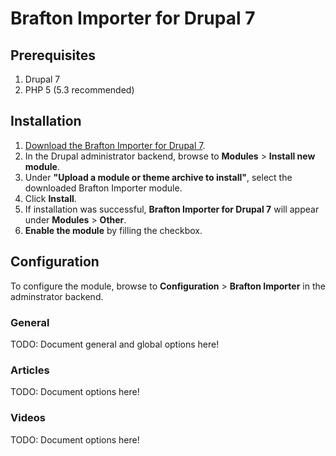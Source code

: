 Brafton Importer for Drupal 7
====

## Prerequisites ##
1. Drupal 7
2. PHP 5 (5.3 recommended)

## Installation ##
1. [Download the Brafton Importer for Drupal 7](https://github.com/ContentLEAD/ContentLead-Drupal7-Module/archive/master.zip).
2. In the Drupal administrator backend, browse to **Modules** > **Install new module**.
3. Under **"Upload a module or theme archive to install"**, select the downloaded Brafton Importer module.
4. Click **Install**.
5. If installation was successful, **Brafton Importer for Drupal 7** will appear under **Modules** > **Other**.
6. **Enable the module** by filling the checkbox.

## Configuration ##
To configure the module, browse to **Configuration** > **Brafton Importer** in the adminstrator backend.

### General ###
TODO: Document general and global options here!

### Articles ###
TODO: Document options here!

### Videos ###
TODO: Document options here!